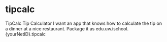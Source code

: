 # tipcalc
TipCalc Tip Calculator I want an app that knows how to calculate the tip on a dinner at a nice restaurant.  Package it as edu.uw.ischool.{yourNetID}.tipcalc
